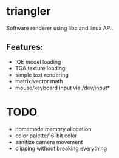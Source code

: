 # triangler

Software renderer using libc and linux API.

## Features:
- IQE model loading
- TGA texture loading
- simple text rendering
- matrix/vector math
- mouse/keyboard input via /dev/input*

# TODO
- homemade memory allocation
- color palette/16-bit color
- sanitize camera movement
- clipping without breaking everything
